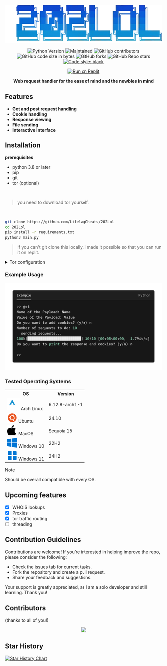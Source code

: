 <div align="center">

<img src="https://github.com/LifelagCheats/202Lol/blob/main/assets/202Lol.png" alt="Logo">

![Python Version](https://img.shields.io/badge/python-3.9%2B-blue)
![Maintained](https://img.shields.io/badge/maintained-Yes-green)
![GitHub contributors](https://img.shields.io/github/contributors/LifelagCheats/202Lol)
![GitHub code size in bytes](https://img.shields.io/github/languages/code-size/LifelagCheats/202Lol)
![GitHub forks](https://img.shields.io/github/forks/LifelagCheats/202Lol?logoColor=ffff&color=%23ff0000)
![GitHub Repo stars](https://img.shields.io/github/stars/LifelagCheats/202Lol?color=%2332cd32)
[![Code style: black](https://img.shields.io/badge/code%20style-black-000000.svg)](https://github.com/psf/black)


[![Run on Replit](https://replit.com/badge/github/LifelagCheats/202Lol)](https://replit.com/github/LifelagCheats/202Lol)


**Web request handler for the ease of mind and the newbies in mind**

</div>

## Features

- **Get and post request handling**
- **Cookie handling**
- **Response viewing**
- **File sending**
- **Interactive interface**

## Installation

**prerequisites**
- python 3.8 or later
- pip
- git
- tor (optional)


<br>

> you need to download tor yourself.

<br>

```bash
git clone https://github.com/LifelagCheats/202Lol
cd 202Lol
pip install -r requirements.txt
python3 main.py
```


> If you can't git clone this locally, i made it possible so that you can run it on replit.

<details>
  
<summary> Tor configuration </summary>

<br>

> This is for systemd based linux distros, so you'll have to find another way if you use another os or another init system.
> 
```
tor --hash-password "your_password" # basically, just enter the password that you want for tor, you will get a hash (like this 16:HASH), copy the thing after the 16
sudo nano /etc/tor/torrc
HashedControlPassword your_hashed_password # edit that line, replace your_hashed_password with the hash you got
sudo systemctl restart tor
sudo systemctl start tor
```

> If you want to check your config, do `sudo tor -f /etc/tor/torrc --verify-config` . If you want to see the proxies are working do `curl --proxy socks5h://127.0.0.1:9050 http://check.torproject.org`

<br>

**If you're having problems, make sure on the config file (mostly located at /etc/tor/torrc), has the value `ControlPort 9051`.**
**You might also want to check if tor is listening on the ports with `ss -tlnp | grep 9050`.**


</details>

### Example Usage
<div align="center">
  <img src="https://github.com/LifelagCheats/202Lol/blob/main/assets/Example.png" alt="example image">
</div>

### Tested Operating Systems
<table>
  <tr>
    <th>OS</th>
    <th>Version</th>
  </tr>
  <tr>
    <td><img src="https://github.com/LifelagCheats/202Lol/blob/main/assets/icons/arch.svg" alt="arch"> Arch Linux</td>
    <td>6.12.8-arch1-1</td>
  </tr>
  <tr>
    <td><img src="https://github.com/LifelagCheats/202Lol/blob/main/assets/icons/ubuntu.svg" alt="ubuntu"> Ubuntu</td>
    <td>24.10</td>
  </tr>
  <tr>
    <td><img src="https://github.com/LifelagCheats/202Lol/blob/main/assets/icons/mac.svg" alt="mac"> MacOS</td>
    <td>Sequoia 15</td>
  </tr>
  <tr>
    <td><img src="https://github.com/LifelagCheats/202Lol/blob/main/assets/icons/windows_10.svg" alt="win10"> Windows 10</td>
    <td>22H2</td>
  </tr>
  <tr>
    <td><img src="https://github.com/LifelagCheats/202Lol/blob/main/assets/icons/windows_11.svg" alt="win11"> Windows 11</td>
    <td>24H2</td>
  </tr>
</table>

> [!NOTE]
> Should be overall compatible with every OS.


## Upcoming features

- [x] WHOIS lookups
- [x] Proxies
- [x] tor traffic routing
- [ ] threading

## Contribution Guidelines
Contributions are welcome! If you’re interested in helping improve the repo, please consider the following:
- Check the issues tab for current tasks.
- Fork the repository and create a pull request.
- Share your feedback and suggestions.

Your support is greatly appreciated, as I am a solo developer and still learning. Thank you!

## Contributors
(thanks to all of you!)
<div align="center">
  <a href="https://github.com/LifelagCheats/202Lol/graphs/contributors">
    <img src="https://contrib.rocks/image?repo=LifelagCheats/202Lol" />
  </a>
</div>

## Star History

[![Star History Chart](https://api.star-history.com/svg?repos=LifelagCheats/202Lol&type=Date)](https://www.star-history.com/#LifelagCheats/202Lol&Date)
